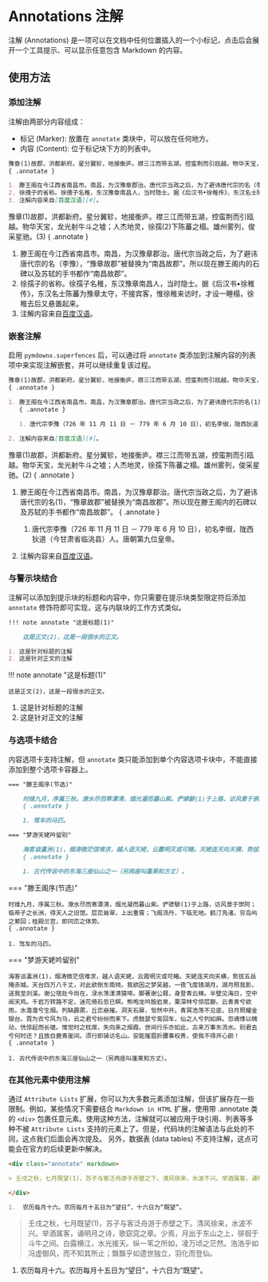 # Annotations 注解

注解 (Annotations) 是一项可以在文档中任何位置插入的一个小标记，点击后会展开一个工具提示、可以显示任意包含 Markdown 的内容。

## 使用方法

### 添加注解

注解由两部分内容组成：

- 标记 (Marker): 放置在 `annotate` 类块中，可以放在任何地方。
- 内容 (Content): 位于标记块下方的列表中。

```Markdown title="使用注解添加注释"
豫章(1)故郡，洪都新府。星分翼轸，地接衡庐。襟三江而带五湖，控蛮荆而引瓯越。物华天宝，龙光射牛斗之墟；人杰地灵，徐孺(2)下陈蕃之榻。雄州雾列，俊采星驰。(3)
{ .annotate }

1. 滕王阁在今江西省南昌市。南昌，为汉豫章郡治。唐代宗当政之后，为了避讳唐代宗的名（李豫），“豫章故郡”被替换为“南昌故郡”。所以现在滕王阁内的石碑以及苏轼的手书都作“南昌故郡”。
2. 徐孺子的省称。徐孺子名稚，东汉豫章南昌人，当时隐士。据《后汉书•徐稚传》，东汉名士陈蕃为豫章太守，不接宾客，惟徐稚来访时，才设一睡榻，徐稚去后又悬置起来。
3. 注解内容来自[百度汉语][#]。
```

<div class="result" markdown>

豫章(1)故郡，洪都新府。星分翼轸，地接衡庐。襟三江而带五湖，控蛮荆而引瓯越。物华天宝，龙光射牛斗之墟；人杰地灵，徐孺(2)下陈蕃之榻。雄州雾列，俊采星驰。(3)
{ .annotate }

1. 滕王阁在今江西省南昌市。南昌，为汉豫章郡治。唐代宗当政之后，为了避讳唐代宗的名（李豫），“豫章故郡”被替换为“南昌故郡”。所以现在滕王阁内的石碑以及苏轼的手书都作“南昌故郡”。
2. 徐孺子的省称。徐孺子名稚，东汉豫章南昌人，当时隐士。据《后汉书•徐稚传》，东汉名士陈蕃为豫章太守，不接宾客，惟徐稚来访时，才设一睡榻，徐稚去后又悬置起来。
3. 注解内容来自[百度汉语][baidu-hanyu-anno1]。

</div>

[baidu-hanyu-anno1]:<https://hanyu.baidu.com/s?wd=%E6%BB%95%E7%8E%8B%E9%98%81%E5%BA%8F&from=poem>

### 嵌套注解

启用 `pymdownx.superfences` 后，可以通过将 `annotate` 类添加到注解内容的列表项中来实现注解嵌套，并可以继续重复该过程。

```Markdown title="使用嵌套注解"
豫章(1)故郡，洪都新府。星分翼轸，地接衡庐。襟三江而带五湖，控蛮荆而引瓯越。物华天宝，龙光射牛斗之墟；人杰地灵，徐孺下陈蕃之榻。雄州雾列，俊采星驰。(2)
{ .annotate }

1. 滕王阁在今江西省南昌市。南昌，为汉豫章郡治。唐代宗当政之后，为了避讳唐代宗的名(1)，“豫章故郡”被替换为“南昌故郡”。所以现在滕王阁内的石碑以及苏轼的手书都作“南昌故郡”。
   { .annotate }

   1. 唐代宗李豫（726 年 11 月 11 日 － 779 年 6 月 10 日），初名李俶，陇西狄道（今甘肃省临洮县）人。唐朝第九位皇帝。

2. 注解内容来自[百度汉语][#]。
```

<div class="result" markdown>

豫章(1)故郡，洪都新府。星分翼轸，地接衡庐。襟三江而带五湖，控蛮荆而引瓯越。物华天宝，龙光射牛斗之墟；人杰地灵，徐孺下陈蕃之榻。雄州雾列，俊采星驰。(2)
{ .annotate }

1. 滕王阁在今江西省南昌市。南昌，为汉豫章郡治。唐代宗当政之后，为了避讳唐代宗的名(1)，“豫章故郡”被替换为“南昌故郡”。所以现在滕王阁内的石碑以及苏轼的手书都作“南昌故郡”。
    { .annotate }

    1. 唐代宗李豫（726 年 11 月 11 日 － 779 年 6 月 10 日），初名李俶，陇西狄道（今甘肃省临洮县）人。唐朝第九位皇帝。

2. 注解内容来自[百度汉语][baidu-hanyu-anno1]。

</div>

### 与警示块结合

注解可以添加到提示块的标题和内容中，你只需要在提示块类型限定符后添加 `annotate` 修饰符即可实现，这与内联块的工作方式类似。

```Markdown
!!! note annotate "这是标题(1)"

    这是正文(2)，这是一段很水的正文。

1. 这是针对标题的注解
2. 这是针对正文的注解
```

<div class="result" markdown>

!!! note annotate "这是标题(1)"

    这是正文(2)，这是一段很水的正文。

1. 这是针对标题的注解
2. 这是针对正文的注解

</div>

### 与选项卡结合

内容选项卡支持注解，但 `annotate` 类只能添加到单个内容选项卡块中，不能直接添加到整个选项卡容器上。

```Markdown title="带注解的选项卡"
=== "滕王阁序(节选)"

    时维九月，序属三秋。潦水尽而寒潭清，烟光凝而暮山紫。俨骖騑(1)于上路，访风景于崇阿；临帝子之长洲，得天人之旧馆。层峦耸翠，上出重霄；飞阁流丹，下临无地。鹤汀凫渚，穷岛屿之萦回；桂殿兰宫，即冈峦之体势。
    { .annotate }

    1. 驾车的马匹。

=== "梦游天姥吟留别"

    海客谈瀛洲(1)，烟涛微茫信难求，越人语天姥，云霞明灭或可睹。天姥连天向天横，势拔五岳掩赤城。天台四万八千丈，对此欲倒东南倾。我欲因之梦吴越，一夜飞度镜湖月。湖月照我影，送我至剡溪。谢公宿处今尚在，渌水荡漾清猿啼。脚著谢公屐，身登青云梯。半壁见海日，空中闻天鸡。千岩万转路不定，迷花倚石忽已暝。熊咆龙吟殷岩泉，栗深林兮惊层巅。云青青兮欲雨，水澹澹兮生烟。列缺霹雳，丘峦崩摧。洞天石扉，訇然中开。青冥浩荡不见底，日月照耀金银台。霓为衣兮风为马，云之君兮纷纷而来下。虎鼓瑟兮鸾回车，仙之人兮列如麻。忽魂悸以魄动，恍惊起而长嗟。惟觉时之枕席，失向来之烟霞。世间行乐亦如此，古来万事东流水。别君去兮何时还？且放白鹿青崖间。须行即骑访名山。安能摧眉折腰事权贵，使我不得开心颜！
    { .annotate }

    1. 古代传说中的东海三座仙山之一（另两座叫蓬莱和方丈）。
```

<div class="result" markdown>

=== "滕王阁序(节选)"

    时维九月，序属三秋。潦水尽而寒潭清，烟光凝而暮山紫。俨骖騑(1)于上路，访风景于崇阿；临帝子之长洲，得天人之旧馆。层峦耸翠，上出重霄；飞阁流丹，下临无地。鹤汀凫渚，穷岛屿之萦回；桂殿兰宫，即冈峦之体势。
    { .annotate }

    1. 驾车的马匹。

=== "梦游天姥吟留别"

    海客谈瀛洲(1)，烟涛微茫信难求，越人语天姥，云霞明灭或可睹。天姥连天向天横，势拔五岳掩赤城。天台四万八千丈，对此欲倒东南倾。我欲因之梦吴越，一夜飞度镜湖月。湖月照我影，送我至剡溪。谢公宿处今尚在，渌水荡漾清猿啼。脚著谢公屐，身登青云梯。半壁见海日，空中闻天鸡。千岩万转路不定，迷花倚石忽已暝。熊咆龙吟殷岩泉，栗深林兮惊层巅。云青青兮欲雨，水澹澹兮生烟。列缺霹雳，丘峦崩摧。洞天石扉，訇然中开。青冥浩荡不见底，日月照耀金银台。霓为衣兮风为马，云之君兮纷纷而来下。虎鼓瑟兮鸾回车，仙之人兮列如麻。忽魂悸以魄动，恍惊起而长嗟。惟觉时之枕席，失向来之烟霞。世间行乐亦如此，古来万事东流水。别君去兮何时还？且放白鹿青崖间。须行即骑访名山。安能摧眉折腰事权贵，使我不得开心颜！
    { .annotate }

    1. 古代传说中的东海三座仙山之一（另两座叫蓬莱和方丈）。

</div>

### 在其他元素中使用注解

通过 `Attribute Lists` 扩展，你可以为大多数元素添加注解，但该扩展存在一些限制。例如，某些情况下需要结合 `Markdown in HTML` 扩展，使用带 .annotate 类的 `<div>` 包裹任意元素。使用这种方法，注解就可以被应用于块引用、列表等多种不被 `Attribute Lists` 支持的元素上了。但是，代码块的注解语法与此处的不同，这点我们后面会再次提及。
另外，数据表 (data tables) 不支持注解，这点可能会在官方的后续更新中解决。

```Markdown title="使用HTML来实现注解"
<div class="annotate" markdown>

> 壬戌之秋，七月既望(1)，苏子与客泛舟游于赤壁之下。清风徐来，水波不兴。举酒属客，诵明月之诗，歌窈窕之章。少焉，月出于东山之上，徘徊于斗牛之间。白露横江，水光接天。纵一苇之所如，凌万顷之茫然。浩浩乎如冯虚御风，而不知其所止；飘飘乎如遗世独立，羽化而登仙。

</div>

1.  农历每月十六。农历每月十五日为“望日”，十六日为“既望”。
```

<div class="result" markdown>
  <div class="annotate" markdown>

> 壬戌之秋，七月既望(1)，苏子与客泛舟游于赤壁之下。清风徐来，水波不兴。举酒属客，诵明月之诗，歌窈窕之章。少焉，月出于东山之上，徘徊于斗牛之间。白露横江，水光接天。纵一苇之所如，凌万顷之茫然。浩浩乎如冯虚御风，而不知其所止；飘飘乎如遗世独立，羽化而登仙。

  </div>

1. 农历每月十六。农历每月十五日为“望日”，十六日为“既望”。

</div>
